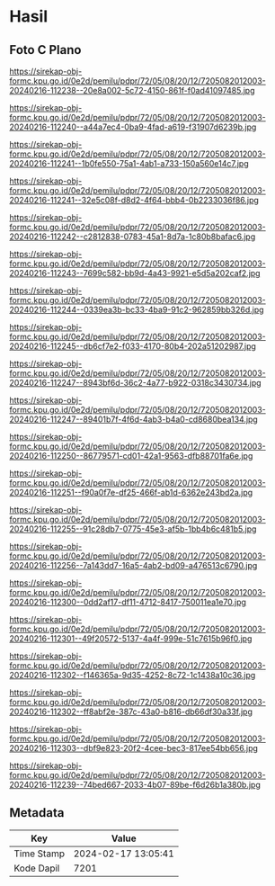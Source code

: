# Hasil

## Foto C Plano

https://sirekap-obj-formc.kpu.go.id/0e2d/pemilu/pdpr/72/05/08/20/12/7205082012003-20240216-112238--20e8a002-5c72-4150-861f-f0ad41097485.jpg

https://sirekap-obj-formc.kpu.go.id/0e2d/pemilu/pdpr/72/05/08/20/12/7205082012003-20240216-112240--a44a7ec4-0ba9-4fad-a619-f31907d6239b.jpg

https://sirekap-obj-formc.kpu.go.id/0e2d/pemilu/pdpr/72/05/08/20/12/7205082012003-20240216-112241--1b0fe550-75a1-4ab1-a733-150a560e14c7.jpg

https://sirekap-obj-formc.kpu.go.id/0e2d/pemilu/pdpr/72/05/08/20/12/7205082012003-20240216-112241--32e5c08f-d8d2-4f64-bbb4-0b2233036f86.jpg

https://sirekap-obj-formc.kpu.go.id/0e2d/pemilu/pdpr/72/05/08/20/12/7205082012003-20240216-112242--c2812838-0783-45a1-8d7a-1c80b8bafac6.jpg

https://sirekap-obj-formc.kpu.go.id/0e2d/pemilu/pdpr/72/05/08/20/12/7205082012003-20240216-112243--7699c582-bb9d-4a43-9921-e5d5a202caf2.jpg

https://sirekap-obj-formc.kpu.go.id/0e2d/pemilu/pdpr/72/05/08/20/12/7205082012003-20240216-112244--0339ea3b-bc33-4ba9-91c2-962859bb326d.jpg

https://sirekap-obj-formc.kpu.go.id/0e2d/pemilu/pdpr/72/05/08/20/12/7205082012003-20240216-112245--db6cf7e2-f033-4170-80b4-202a51202987.jpg

https://sirekap-obj-formc.kpu.go.id/0e2d/pemilu/pdpr/72/05/08/20/12/7205082012003-20240216-112247--8943bf6d-36c2-4a77-b922-0318c3430734.jpg

https://sirekap-obj-formc.kpu.go.id/0e2d/pemilu/pdpr/72/05/08/20/12/7205082012003-20240216-112247--89401b7f-4f6d-4ab3-b4a0-cd8680bea134.jpg

https://sirekap-obj-formc.kpu.go.id/0e2d/pemilu/pdpr/72/05/08/20/12/7205082012003-20240216-112250--86779571-cd01-42a1-9563-dfb88701fa6e.jpg

https://sirekap-obj-formc.kpu.go.id/0e2d/pemilu/pdpr/72/05/08/20/12/7205082012003-20240216-112251--f90a0f7e-df25-466f-ab1d-6362e243bd2a.jpg

https://sirekap-obj-formc.kpu.go.id/0e2d/pemilu/pdpr/72/05/08/20/12/7205082012003-20240216-112255--91c28db7-0775-45e3-af5b-1bb4b6c481b5.jpg

https://sirekap-obj-formc.kpu.go.id/0e2d/pemilu/pdpr/72/05/08/20/12/7205082012003-20240216-112256--7a143dd7-16a5-4ab2-bd09-a476513c6790.jpg

https://sirekap-obj-formc.kpu.go.id/0e2d/pemilu/pdpr/72/05/08/20/12/7205082012003-20240216-112300--0dd2af17-df11-4712-8417-750011ea1e70.jpg

https://sirekap-obj-formc.kpu.go.id/0e2d/pemilu/pdpr/72/05/08/20/12/7205082012003-20240216-112301--49f20572-5137-4a4f-999e-51c7615b96f0.jpg

https://sirekap-obj-formc.kpu.go.id/0e2d/pemilu/pdpr/72/05/08/20/12/7205082012003-20240216-112302--f146365a-9d35-4252-8c72-1c1438a10c36.jpg

https://sirekap-obj-formc.kpu.go.id/0e2d/pemilu/pdpr/72/05/08/20/12/7205082012003-20240216-112302--ff8abf2e-387c-43a0-b816-db66df30a33f.jpg

https://sirekap-obj-formc.kpu.go.id/0e2d/pemilu/pdpr/72/05/08/20/12/7205082012003-20240216-112303--dbf9e823-20f2-4cee-bec3-817ee54bb656.jpg

https://sirekap-obj-formc.kpu.go.id/0e2d/pemilu/pdpr/72/05/08/20/12/7205082012003-20240216-112239--74bed667-2033-4b07-89be-f6d26b1a380b.jpg


## Metadata

| Key        | Value               |
| ---------- | ------------------- |
| Time Stamp | 2024-02-17 13:05:41 |
| Kode Dapil | 7201                |



